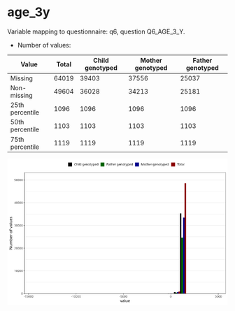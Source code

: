 # age_3y
Variable mapping to questionnaire: q6, question Q6_AGE_3_Y.
- Number of values:

| Value | Total | Child genotyped | Mother genotyped | Father genotyped |
| ----- | ----- | --------------- | ---------------- | ---------------- |
| Missing | 64019 | 39403 | 37556 | 25037 |
| Non-missing | 49604 | 36028 | 34213 | 25181 |
| 25th percentile | 1096 | 1096 | 1096 | 1096 |
| 50th percentile | 1103 | 1103 | 1103 | 1103 |
| 75th percentile | 1119 | 1119 | 1119 | 1119 |



![](age_3y_n.png)



